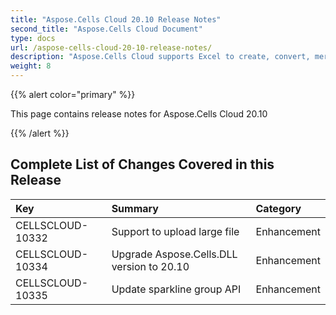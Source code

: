 ```yaml
---
title: "Aspose.Cells Cloud 20.10 Release Notes"
second_title: "Aspose.Cells Cloud Document"
type: docs
url: /aspose-cells-cloud-20-10-release-notes/
description: "Aspose.Cells Cloud supports Excel to create, convert, merge, split, protected, inner object operation, and so on."
weight: 8
---
```


{{% alert color="primary" %}} 

This page contains release notes for Aspose.Cells Cloud 20.10

{{% /alert %}} 
## **Complete List of Changes Covered in this Release**

|**Key**|**Summary**|**Category**|
| :- | :- | :- |
|CELLSCLOUD-10332|Support to upload large file|Enhancement|
|CELLSCLOUD-10334|Upgrade Aspose.Cells.DLL version to 20.10|Enhancement|
|CELLSCLOUD-10335|Update sparkline group API|Enhancement|

